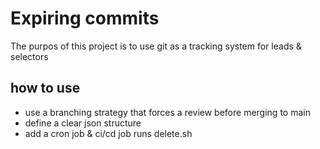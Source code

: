 # Expiring commits
The purpos of this project is to use git as a tracking system for leads & selectors

## how to use
 * use a branching strategy that forces a review before merging to main
 * define a clear json structure
 * add a cron job & ci/cd job runs delete.sh
